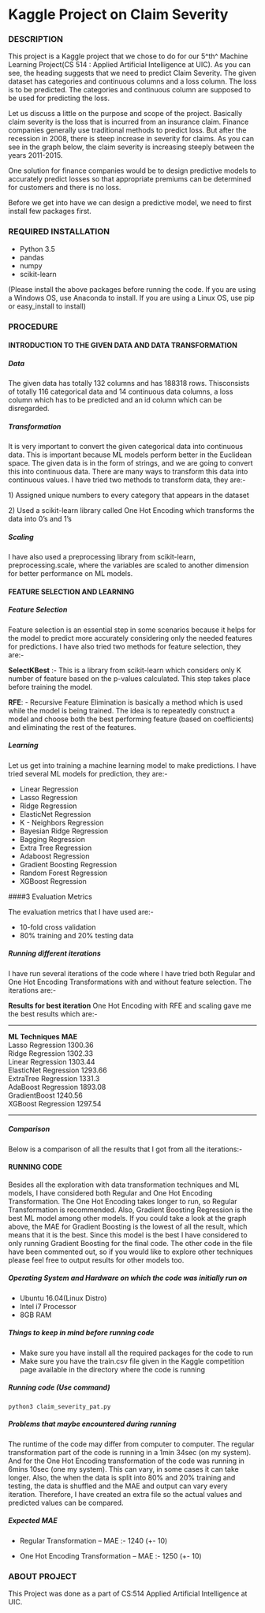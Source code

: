 # Kaggle Project on Claim Severity

### DESCRIPTION

This project is a Kaggle project that we chose to do for our 5^th^ Machine Learning Project(CS 514 : Applied Artificial Intelligence at UIC). As you can see, the heading suggests that we need to predict Claim Severity. The given dataset has categories and continuous columns and a loss column. The loss is to be predicted. The categories and continuous
column are supposed to be used for predicting the loss.

Let us discuss a little on the purpose and scope of the project. Basically claim severity is the loss that is incurred from an insurance claim. Finance companies generally use traditional methods to predict loss. But after the recession in 2008, there is steep increase in severity for claims. As you can see in the graph below, the claim severity is increasing steeply between the years 2011-2015.

One solution for finance companies would be to design predictive models to accurately predict losses so that appropriate premiums can be determined for customers and there is no loss.

Before we get into have we can design a predictive model, we need to first install few packages first.

### REQUIRED INSTALLATION

* Python 3.5
* pandas
* numpy
* scikit-learn

(Please install the above packages before running the code. If you are using a Windows OS, use Anaconda to install. If you are using a Linux OS, use pip or easy\_install to install)

### PROCEDURE

#### INTRODUCTION TO THE GIVEN DATA AND DATA TRANSFORMATION

##### Data

The given data has totally 132 columns and has 188318 rows. Thisconsists of totally 116 categorical data and 14 continuous data columns, a loss column which has to be predicted and an id column which can be   disregarded.

##### Transformation

It is very important to convert the given categorical data into continuous data. This is important because ML models perform better in the Euclidean space. The given data is in the form of strings, and we are going to convert this into continuous data. There are many ways to transform this data into continuous values. I have tried two methods to
transform data, they are:-

1\) Assigned unique numbers to every category that appears in the dataset

2\) Used a scikit-learn library called One Hot Encoding which transforms the data into 0’s and 1’s

##### Scaling

I have also used a preprocessing library from scikit-learn, preprocessing.scale, where the variables are scaled to another dimension for better performance on ML models.

#### FEATURE SELECTION AND LEARNING

##### Feature Selection

Feature selection is an essential step in some scenarios because it helps for the model to predict more accurately considering only the needed features for predictions. I have also tried two methods for feature selection, they are:-

**SelectKBest** :- This is a library from scikit-learn which considers
only K number of feature based on the p-values calculated. This step
takes place before training the model.

**RFE**: - Recursive Feature Elimination is basically a method which is
used while the model is being trained. The idea is to repeatedly
construct a model and choose both the best performing feature (based on
coefficients) and eliminating the rest of the features.

##### Learning

Let us get into training a machine learning model to make predictions. I have tried several ML models for prediction, they are:-

* Linear Regression
* Lasso Regression
* Ridge Regression
* ElasticNet Regression
* K - Neighbors Regression
* Bayesian Ridge Regression
* Bagging Regression
* Extra Tree Regression
* Adaboost Regression
* Gradient Boosting Regression
* Random Forest Regression
* XGBoost Regression

####3 Evaluation Metrics

The evaluation metrics that I have used are:-

* 10-fold cross validation
* 80% training and 20% testing data

##### Running different iterations

I have run several iterations of the code where I have tried both Regular and One Hot Encoding Transformations with and without feature selection. The iterations are:-

**Results for best iteration**
One Hot Encoding with RFE and scaling gave me the best results which are:-
  ----------------------- ---------
  **ML Techniques**       **MAE** <br />
  Lasso Regression        1300.36 <br />
  Ridge Regression        1302.33 <br />
  Linear Regression       1303.44 <br />
  ElasticNet Regression   1293.66 <br />
  ExtraTree Regression    1331.3 <br />
  AdaBoost Regression     1893.08 <br />
  GradientBoost           1240.56 <br />
  XGBoost Regression      1297.54 <br />
  ----------------------- ---------

##### Comparison
Below is a comparison of all the results that I got from all the iterations:-



#### RUNNING CODE

Besides all the exploration with data transformation techniques and ML models, I have considered both Regular and One Hot Encoding Transformation. The One Hot Encoding takes longer to run, so Regular Transformation is recommended. Also, Gradient Boosting Regression is the best ML model among other models. If you could take a look at the graph above, the MAE for Gradient Boosting is the lowest of all the result, which means that it is the best. Since this model is the best I have considered to only running Gradient Boosting for the final code. The other code in the file have been commented out, so if you would like to explore other techniques please feel free to output results for other models too.

##### Operating System and Hardware on which the code was initially run on
* Ubuntu 16.04(Linux Distro)
* Intel i7 Processor
* 8GB RAM

##### Things to keep in mind before running code
* Make sure you have install all the required packages for the code to run
* Make sure you have the train.csv file given in the Kaggle competition page available in the directory where the code is running

##### Running code (Use command)

```python3 claim_severity_pat.py```

##### Problems that maybe encountered during running

The runtime of the code may differ from computer to computer. The regular transformation part of the code is running in a 1min 34sec (on my system). And for the One Hot Encoding transformation of the code was running in 6mins 10sec (one my system). This can vary, in some cases it can take longer. Also, the when the data is split into 80% and 20% training and testing, the data is shuffled and the MAE and output can vary every iteration. Therefore, I have created an extra file so the actual values and predicted values can be compared.

##### Expected MAE

* Regular Transformation – MAE :- 1240 (+- 10)

* One Hot Encoding Transformation – MAE :- 1250 (+- 10)

### ABOUT PROJECT

This Project was done as a part of CS:514 Applied Artificial Intelligence at UIC.
